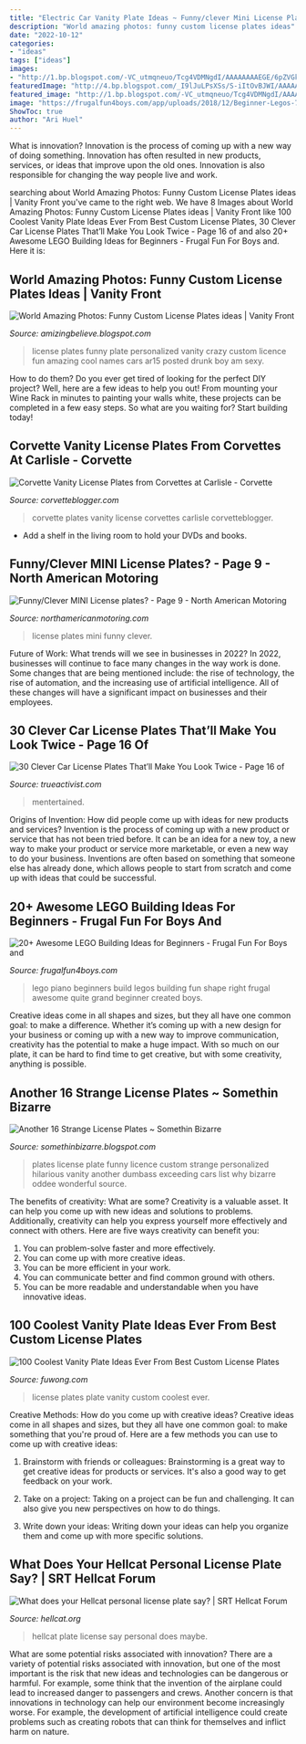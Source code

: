 ```yaml
---
title: "Electric Car Vanity Plate Ideas ~ Funny/clever Mini License Plates?"
description: "World amazing photos: funny custom license plates ideas"
date: "2022-10-12"
categories:
- "ideas"
tags: ["ideas"]
images:
- "http://1.bp.blogspot.com/-VC_utmqneuo/Tcg4VDMNgdI/AAAAAAAAEGE/6pZVGkAMZwo/s1600/License+Plates+%252819%2529.jpg"
featuredImage: "http://4.bp.blogspot.com/_I9lJuLPsXSs/S-iItOvBJWI/AAAAAAAAMok/MfELHXYYZR0/s400/Another+16+Strange+License+Plates+2.jpg"
featured_image: "http://1.bp.blogspot.com/-VC_utmqneuo/Tcg4VDMNgdI/AAAAAAAAEGE/6pZVGkAMZwo/s1600/License+Plates+%252819%2529.jpg"
image: "https://frugalfun4boys.com/app/uploads/2018/12/Beginner-Legos-7-Edited.jpg"
ShowToc: true
author: "Ari Huel"
---
```



What is innovation?
Innovation is the process of coming up with a new way of doing something. Innovation has often resulted in new products, services, or ideas that improve upon the old ones. Innovation is also responsible for changing the way people live and work.

	

		
searching about World Amazing Photos: Funny Custom License Plates ideas | Vanity Front you've came to the right web. We have 8 Images about World Amazing Photos: Funny Custom License Plates ideas | Vanity Front like 100 Coolest Vanity Plate Ideas Ever From Best Custom License Plates, 30 Clever Car License Plates That’ll Make You Look Twice - Page 16 of and also 20+ Awesome LEGO Building Ideas for Beginners - Frugal Fun For Boys and. Here it is:
		
    
## World Amazing Photos: Funny Custom License Plates Ideas | Vanity Front

<img loading=lazy src="http://1.bp.blogspot.com/-VC_utmqneuo/Tcg4VDMNgdI/AAAAAAAAEGE/6pZVGkAMZwo/s1600/License+Plates+%252819%2529.jpg" onerror="this.onerror=null;this.src='https://tse4.mm.bing.net/th?id=OIP.zCFFSJnig-s3AKDq3egMUQHaGW&amp;pid=15.1';" alt="World Amazing Photos: Funny Custom License Plates ideas | Vanity Front">

_Source: amizingbelieve.blogspot.com_

>license plates funny plate personalized vanity crazy custom licence fun amazing cool names cars ar15 posted drunk boy am sexy. 

	

How to do them?
Do you ever get tired of looking for the perfect DIY project? Well, here are a few ideas to help you out! From mounting your Wine Rack in minutes to painting your walls white, these projects can be completed in a few easy steps. So what are you waiting for? Start building today!

    
## Corvette Vanity License Plates From Corvettes At Carlisle - Corvette

<img loading=lazy src="http://www.corvetteblogger.com/images/content/090311_4.jpg" onerror="this.onerror=null;this.src='https://tse2.mm.bing.net/th?id=OIP.yrQkOgEJXzsabgJKRaJaYgHaE8&amp;pid=15.1';" alt="Corvette Vanity License Plates from Corvettes at Carlisle - Corvette">

_Source: corvetteblogger.com_

>corvette plates vanity license corvettes carlisle corvetteblogger. 

	

- Add a shelf in the living room to hold your DVDs and books.

    
## Funny/Clever MINI License Plates? - Page 9 - North American Motoring

<img loading=lazy src="https://www.northamericanmotoring.com/forums/attachments/general-mini-talk/89865d1395790612-funny-clever-mini-license-plates-14-2.jpg" onerror="this.onerror=null;this.src='https://tse2.mm.bing.net/th?id=OIP.qjqsuxe1N9aOWMJN57SX5AHaLH&amp;pid=15.1';" alt="Funny/Clever MINI License plates? - Page 9 - North American Motoring">

_Source: northamericanmotoring.com_

>license plates mini funny clever. 

	

Future of Work: What trends will we see in businesses in 2022?
In 2022, businesses will continue to face many changes in the way work is done. Some changes that are being mentioned include: the rise of technology, the rise of automation, and the increasing use of artificial intelligence. All of these changes will have a significant impact on businesses and their employees.

    
## 30 Clever Car License Plates That’ll Make You Look Twice - Page 16 Of

<img loading=lazy src="https://s24990.pcdn.co/wp-content/uploads/2018/11/Hilarious-Car-License-Plates-31.jpg" onerror="this.onerror=null;this.src='https://tse4.mm.bing.net/th?id=OIP.thiInnyXfgUWTEUOMI33pQHaEd&amp;pid=15.1';" alt="30 Clever Car License Plates That’ll Make You Look Twice - Page 16 of">

_Source: trueactivist.com_

>mentertained. 

	

Origins of Invention: How did people come up with ideas for new products and services?
Invention is the process of coming up with a new product or service that has not been tried before. It can be an idea for a new toy, a new way to make your product or service more marketable, or even a new way to do your business. Inventions are often based on something that someone else has already done, which allows people to start from scratch and come up with ideas that could be successful.

    
## 20+ Awesome LEGO Building Ideas For Beginners - Frugal Fun For Boys And

<img loading=lazy src="https://frugalfun4boys.com/app/uploads/2018/12/Beginner-Legos-7-Edited.jpg" onerror="this.onerror=null;this.src='https://tse4.mm.bing.net/th?id=OIP.39ANr8ON4mWJFEbb9qGItAHaHa&amp;pid=15.1';" alt="20+ Awesome LEGO Building Ideas for Beginners - Frugal Fun For Boys and">

_Source: frugalfun4boys.com_

>lego piano beginners build legos building fun shape right frugal awesome quite grand beginner created boys. 

	

Creative ideas come in all shapes and sizes, but they all have one common goal: to make a difference. Whether it’s coming up with a new design for your business or coming up with a new way to improve communication, creativity has the potential to make a huge impact. With so much on our plate, it can be hard to find time to get creative, but with some creativity, anything is possible.

    
## Another 16 Strange License Plates ~ Somethin Bizarre

<img loading=lazy src="http://4.bp.blogspot.com/_I9lJuLPsXSs/S-iItOvBJWI/AAAAAAAAMok/MfELHXYYZR0/s400/Another+16+Strange+License+Plates+2.jpg" onerror="this.onerror=null;this.src='https://tse3.mm.bing.net/th?id=OIP.N6i5y0oPK5ual7j5HiqAOgAAAA&amp;pid=15.1';" alt="Another 16 Strange License Plates ~ Somethin Bizarre">

_Source: somethinbizarre.blogspot.com_

>plates license plate funny licence custom strange personalized hilarious vanity another dumbass exceeding cars list why bizarre oddee wonderful source. 

	

The benefits of creativity: What are some?
Creativity is a valuable asset. It can help you come up with new ideas and solutions to problems. Additionally, creativity can help you express yourself more effectively and connect with others. Here are five ways creativity can benefit you: 
1) You can problem-solve faster and more effectively.
2) You can come up with more creative ideas.
3) You can be more efficient in your work.
4) You can communicate better and find common ground with others.
5) You can be more readable and understandable when you have innovative ideas.

    
## 100 Coolest Vanity Plate Ideas Ever From Best Custom License Plates

<img loading=lazy src="https://www.fuwong.com/wp-content/uploads/2017/05/VAPEPRO.jpg" onerror="this.onerror=null;this.src='https://tse3.mm.bing.net/th?id=OIP.9bIL2gDW_xitRfAzfJBYRwAAAA&amp;pid=15.1';" alt="100 Coolest Vanity Plate Ideas Ever From Best Custom License Plates">

_Source: fuwong.com_

>license plates plate vanity custom coolest ever. 

	

Creative Methods: How do you come up with creative ideas?
Creative ideas come in all shapes and sizes, but they all have one common goal: to make something that you're proud of. Here are a few methods you can use to come up with creative ideas:
1. Brainstorm with friends or colleagues: Brainstorming is a great way to get creative ideas for products or services. It's also a good way to get feedback on your work.

2. Take on a project: Taking on a project can be fun and challenging. It can also give you new perspectives on how to do things.

3. Write down your ideas: Writing down your ideas can help you organize them and come up with more specific solutions.

    
## What Does Your Hellcat Personal License Plate Say? | SRT Hellcat Forum

<img loading=lazy src="http://www.hellcat.org/attachments/img_20150817_160820_640-jpg.34008/" onerror="this.onerror=null;this.src='https://tse1.mm.bing.net/th?id=OIP.OMEPuDeK4bbpLIvGSCtu8wHaEK&amp;pid=15.1';" alt="What does your Hellcat personal license plate say? | SRT Hellcat Forum">

_Source: hellcat.org_

>hellcat plate license say personal does maybe. 

	

What are some potential risks associated with innovation?
There are a variety of potential risks associated with innovation, but one of the most important is the risk that new ideas and technologies can be dangerous or harmful. For example, some think that the invention of the airplane could lead to increased danger to passengers and crews. Another concern is that innovations in technology can help our environment become increasingly worse. For example, the development of artificial intelligence could create problems such as creating robots that can think for themselves and inflict harm on nature.

